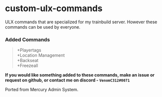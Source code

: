 # custom-ulx-commands

ULX commands that are specialized for my trainbuild server.  However these commands can be used by everyone.

### Added Commands

> +Playertags  
> +Location Management  
> +Backseat  
> +Freezeall

**If you would like something added to these commands, make an issue or request on github, or contact me on discord - `VenomC312#0071`**

Ported from Mercury Admin System.
